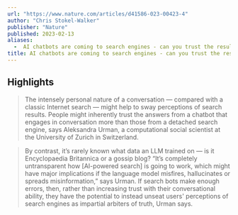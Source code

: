 ```yaml
---
url: "https://www.nature.com/articles/d41586-023-00423-4"
author: "Chris Stokel-Walker"
publisher: "Nature"
published: 2023-02-13
aliases:
  -  AI chatbots are coming to search engines - can you trust the results?
title: AI chatbots are coming to search engines - can you trust the results?
---
```


## Highlights
> The intensely personal nature of a conversation — compared with a classic Internet search — might help to sway perceptions of search results. People might inherently trust the answers from a chatbot that engages in conversation more than those from a detached search engine, says Aleksandra Urman, a computational social scientist at the University of Zurich in Switzerland.

> By contrast, it’s rarely known what data an LLM trained on — is it Encyclopaedia Britannica or a gossip blog? “It’s completely untransparent how [AI-powered search] is going to work, which might have major implications if the language model misfires, hallucinates or spreads misinformation,” says Urman. If search bots make enough errors, then, rather than increasing trust with their conversational ability, they have the potential to instead unseat users' perceptions of search engines as impartial arbiters of truth, Urman says.

